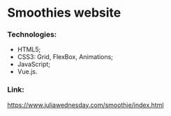 # Smoothies website
### Technologies: 
* HTML5;
* CSS3: Grid, FlexBox, Animations;
* JavaScript;
* Vue.js.

### Link:
https://www.juliawednesday.com/smoothie/index.html
